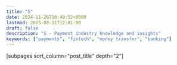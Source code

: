 ```yaml
---
title: "S"
date: 2024-11-26T10:49:52+0000
lastmod: 2025-08-11T12:01:00
draft: false
description: "S - Payment industry knowledge and insights"
keywords: ["payments", "fintech", "money transfer", "banking"]
---
```


[subpages sort_column="post_title" depth="2"]